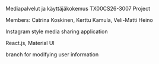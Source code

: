 
Mediapalvelut ja käyttäjäkokemus TX00CS26-3007 Project

Members: Catrina Koskinen, Kerttu Kamula, Veli-Matti Heino

Instagram style media sharing application

React.js, Material UI

branch for modifying user information